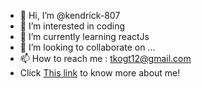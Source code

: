 - 👋 Hi, I’m @kendrick-807
- 👀 I’m interested in coding
- 🌱 I’m currently learning reactJs
- 💞️ I’m looking to collaborate on ...
- 📫 How to reach me : tkogt12@gmail.com
- Click [This link](https://kendrick-kwong.netlify.app/) to know more about me!

<!---
kendrick-807/kendrick-807 is a ✨ special ✨ repository because its `README.md` (this file) appears on your GitHub profile.
You can click the Preview link to take a look at your changes.
--->
